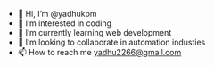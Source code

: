 - 👋 Hi, I’m @yadhukpm
- 👀 I’m interested in coding
- 🌱 I’m currently learning web development
- 💞️ I’m looking to collaborate in automation industies
- 📫 How to reach me yadhu2266@gmail.com

<!---
yadhukpm/yadhukpm is a ✨ special ✨ repository because its `README.md` (this file) appears on your GitHub profile.
You can click the Preview link to take a look at your changes.
--->
